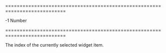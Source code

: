 <!--**
/*-------------------------------------------
    Auto-generated file. Do not modify.
-------------------------------------------

**-->
===========================================================================
<!--hidden--><!--/hidden-->
<!--default-->-1<!--/default-->
<!--type-->Number<!--/type-->
===========================================================================

<!--shortDescription-->
The index of the currently selected widget item.
<!--/shortDescription-->

<!--fullDescription-->

<!--/fullDescription-->